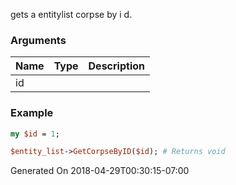 gets a entitylist corpse by i d.
### Arguments
**Name**|**Type**|**Description**
:---|:---|:---
id||

### Example

```perl
my $id = 1;

$entity_list->GetCorpseByID($id); # Returns void
```


Generated On 2018-04-29T00:30:15-07:00